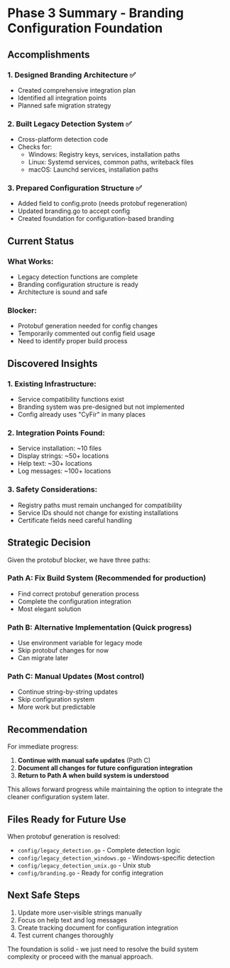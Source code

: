 # Phase 3 Summary - Branding Configuration Foundation

## Accomplishments

### 1. Designed Branding Architecture ✅
- Created comprehensive integration plan
- Identified all integration points
- Planned safe migration strategy

### 2. Built Legacy Detection System ✅
- Cross-platform detection code
- Checks for:
  - Windows: Registry keys, services, installation paths
  - Linux: Systemd services, common paths, writeback files
  - macOS: Launchd services, installation paths

### 3. Prepared Configuration Structure ✅
- Added field to config.proto (needs protobuf regeneration)
- Updated branding.go to accept config
- Created foundation for configuration-based branding

## Current Status

### What Works:
- Legacy detection functions are complete
- Branding configuration structure is ready
- Architecture is sound and safe

### Blocker:
- Protobuf generation needed for config changes
- Temporarily commented out config field usage
- Need to identify proper build process

## Discovered Insights

### 1. Existing Infrastructure:
- Service compatibility functions exist
- Branding system was pre-designed but not implemented
- Config already uses "CyFir" in many places

### 2. Integration Points Found:
- Service installation: ~10 files
- Display strings: ~50+ locations
- Help text: ~30+ locations
- Log messages: ~100+ locations

### 3. Safety Considerations:
- Registry paths must remain unchanged for compatibility
- Service IDs should not change for existing installations
- Certificate fields need careful handling

## Strategic Decision

Given the protobuf blocker, we have three paths:

### Path A: Fix Build System (Recommended for production)
- Find correct protobuf generation process
- Complete the configuration integration
- Most elegant solution

### Path B: Alternative Implementation (Quick progress)
- Use environment variable for legacy mode
- Skip protobuf changes for now
- Can migrate later

### Path C: Manual Updates (Most control)
- Continue string-by-string updates
- Skip configuration system
- More work but predictable

## Recommendation

For immediate progress:
1. **Continue with manual safe updates** (Path C)
2. **Document all changes for future configuration integration**
3. **Return to Path A when build system is understood**

This allows forward progress while maintaining the option to integrate the cleaner configuration system later.

## Files Ready for Future Use

When protobuf generation is resolved:
- `config/legacy_detection.go` - Complete detection logic
- `config/legacy_detection_windows.go` - Windows-specific detection
- `config/legacy_detection_unix.go` - Unix stub
- `config/branding.go` - Ready for config integration

## Next Safe Steps

1. Update more user-visible strings manually
2. Focus on help text and log messages
3. Create tracking document for configuration integration
4. Test current changes thoroughly

The foundation is solid - we just need to resolve the build system complexity or proceed with the manual approach.